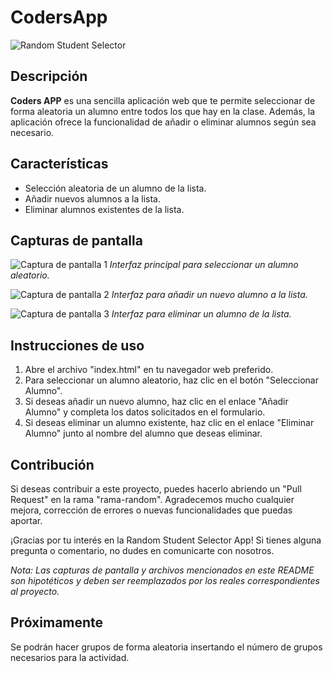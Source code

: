 # CodersApp

![Random Student Selector](app_icon.png)

## Descripción

**Coders APP** es una sencilla aplicación web que te permite seleccionar de forma aleatoria un alumno entre todos los que hay en la clase. Además, la aplicación ofrece la funcionalidad de añadir o eliminar alumnos según sea necesario.

## Características

- Selección aleatoria de un alumno de la lista.
- Añadir nuevos alumnos a la lista.
- Eliminar alumnos existentes de la lista.

## Capturas de pantalla

![Captura de pantalla 1](screenshots/screenshot1.png)
*Interfaz principal para seleccionar un alumno aleatorio.*

![Captura de pantalla 2](screenshots/screenshot2.png)
*Interfaz para añadir un nuevo alumno a la lista.*

![Captura de pantalla 3](screenshots/screenshot3.png)
*Interfaz para eliminar un alumno de la lista.*

## Instrucciones de uso

1. Abre el archivo "index.html" en tu navegador web preferido.
2. Para seleccionar un alumno aleatorio, haz clic en el botón "Seleccionar Alumno".
3. Si deseas añadir un nuevo alumno, haz clic en el enlace "Añadir Alumno" y completa los datos solicitados en el formulario.
4. Si deseas eliminar un alumno existente, haz clic en el enlace "Eliminar Alumno" junto al nombre del alumno que deseas eliminar.


## Contribución

Si deseas contribuir a este proyecto, puedes hacerlo abriendo un "Pull Request" en la rama "rama-random". Agradecemos mucho cualquier mejora, corrección de errores o nuevas funcionalidades que puedas aportar.

¡Gracias por tu interés en la Random Student Selector App! Si tienes alguna pregunta o comentario, no dudes en comunicarte con nosotros.

*Nota: Las capturas de pantalla y archivos mencionados en este README son hipotéticos y deben ser reemplazados por los reales correspondientes al proyecto.*

## Próximamente

Se podrán hacer grupos de forma aleatoria insertando el número de grupos necesarios para la actividad.


